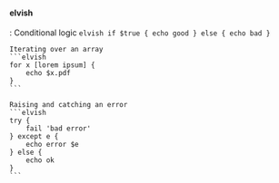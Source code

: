 #### elvish
:
    Conditional logic
    ```elvish
    if $true { echo good } else { echo bad }
    ```

    Iterating over an array
    ```elvish
    for x [lorem ipsum] {
        echo $x.pdf
    }
    ```

    Raising and catching an error
    ```elvish
    try {
        fail 'bad error'
    } except e {
        echo error $e
    } else {
        echo ok
    }
    ```